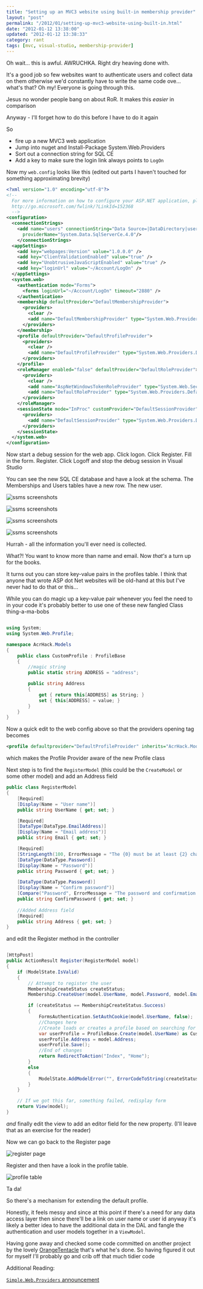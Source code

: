 ```yaml
---
title: "Setting up an MVC3 website using built-in membership provider"
layout: "post"
permalink: "/2012/01/setting-up-mvc3-website-using-built-in.html"
date: "2012-01-12 13:38:00"
updated: "2012-01-12 13:38:33"
category: rant
tags: [mvc, visual-studio, membership-provider]
---
```


Oh wait... this is awful. AWRUCHKA. Right dry heaving done with.

It's a good job so few websites want to authenticate users and collect data on them otherwise we'd constantly have to write the same code ove... what's that? Oh my! Everyone is going through this.

<!--more-->

Jesus no wonder people bang on about RoR. It makes this *easier* in comparison

Anyway - I'll forget how to do this before I have to do it again

So

 * fire up a new MVC3 web application
 * Jump into nuget and Install-Package System.Web.Providers&nbsp;
 * Sort out a connection string for SQL CE
 * Add a key to make sure the login link always points to `LogOn`

Now my `web.config` looks like this (edited out parts I haven't touched for something approximating brevity)

```xml
<?xml version="1.0" encoding="utf-8"?>
<!--
  For more information on how to configure your ASP.NET application, please visit
  http://go.microsoft.com/fwlink/?LinkId=152368
  -->
<configuration>
  <connectionStrings>
    <add name="users" connectionString="Data Source=|DataDirectory|users.sdf;"
      providerName="System.Data.SqlServerCe.4.0"/>
    </connectionStrings>
  <appSettings>
    <add key="webpages:Version" value="1.0.0.0" />
    <add key="ClientValidationEnabled" value="true" />
    <add key="UnobtrusiveJavaScriptEnabled" value="true" />
    <add key="loginUrl" value="~/Account/LogOn" />
  </appSettings>
  <system.web>
    <authentication mode="Forms">
      <forms loginUrl="~/Account/LogOn" timeout="2880" />
    </authentication>
    <membership defaultProvider="DefaultMembershipProvider">
      <providers>
        <clear />
        <add name="DefaultMembershipProvider" type="System.Web.Providers.DefaultMembershipProvider, System.Web.Providers, Version=1.0.0.0, Culture=neutral, PublicKeyToken=31bf3856ad364e35" connectionStringName="users" enablePasswordRetrieval="false" enablePasswordReset="true" requiresQuestionAndAnswer="false" requiresUniqueEmail="false" maxInvalidPasswordAttempts="5" minRequiredPasswordLength="6" minRequiredNonalphanumericCharacters="0" passwordAttemptWindow="10" applicationName="/" />
      </providers>
    </membership>
    <profile defaultProvider="DefaultProfileProvider">
      <providers>
        <clear />
        <add name="DefaultProfileProvider" type="System.Web.Providers.DefaultProfileProvider, System.Web.Providers, Version=1.0.0.0, Culture=neutral, PublicKeyToken=31bf3856ad364e35" connectionStringName="users" applicationName="/" />
      </providers>
    </profile>
    <roleManager enabled="false" defaultProvider="DefaultRoleProvider">
      <providers>
        <clear />
        <add name="AspNetWindowsTokenRoleProvider" type="System.Web.Security.WindowsTokenRoleProvider" applicationName="/" />
        <add name="DefaultRoleProvider" type="System.Web.Providers.DefaultRoleProvider, System.Web.Providers, Version=1.0.0.0, Culture=neutral, PublicKeyToken=31bf3856ad364e35" connectionStringName="users" applicationName="/" />
      </providers>
    </roleManager>
    <sessionState mode="InProc" customProvider="DefaultSessionProvider">
      <providers>
        <add name="DefaultSessionProvider" type="System.Web.Providers.DefaultSessionStateProvider, System.Web.Providers, Version=1.0.0.0, Culture=neutral, PublicKeyToken=31bf3856ad364e35" connectionStringName="DefaultConnection" applicationName="/" />
      </providers>
    </sessionState>
  </system.web>
</configuration>
```

Now start a debug session for the web app. Click logon. Click Register. Fill in the form. Register. Click Logoff and stop the debug session in Visual Studio

You can see the new SQL CE database and have a look at the schema. The Memberships and Users tables have a new row. The new user. 

![ssms screenshots](http://4.bp.blogspot.com/-w1VYrhrRydw/Tw7Aak9b3tI/AAAAAAAAAWw/dQllCHJ7Qjo/s1600/new-sdf-file.PNG)

![ssms screenshots](http://2.bp.blogspot.com/-y4bJjVXY8js/Tw7AcoHn8lI/AAAAAAAAAW4/hnLZO6ShvaQ/s1600/schema.PNG)

![ssms screenshots](http://2.bp.blogspot.com/-tkP3-E66KgQ/Tw7Ad9z8n1I/AAAAAAAAAXA/Vcu-JkjCZrc/s1600/memberships.PNG)

![ssms screenshots](http://1.bp.blogspot.com/-Q83_Po9kXN4/Tw7AfVHsCcI/AAAAAAAAAXI/AvdnqwrMTvA/s1600/users-table.PNG)

Hurrah - all the information you'll ever need is collected.

What?! You want to know more than name and email. Now *that's* a turn up for the books.

It turns out you can store key-value pairs in the profiles table. I think that anyone that wrote ASP dot Net websites will be old-hand at this but I've never had to do that or this...

While you can do magic up a key-value pair whenever you feel the need to in your code it's probably better to use one of these new fangled Class thing-a-ma-bobs

```csharp

using System;
using System.Web.Profile;

namespace AcrHack.Models
{
    public class CustomProfile : ProfileBase
    {
        //magic string
        public static string ADDRESS = "address";

        public string Address
        {
            get { return this[ADDRESS] as String; }
            set { this[ADDRESS] = value; }
        }
    }
}
```

Now a quick edit to the web config above so that the providers opening tag becomes

```xml
<profile defaultprovider="DefaultProfileProvider" inherits="AcrHack.Models.CustomProfile"/>
```

which makes the Profile Provider aware of the new Profile class

Next step is to find the `RegisterModel` (this could be the `CreateModel` or some other model) and add an Address field

```csharp
public class RegisterModel
{
    [Required]
    [Display(Name = "User name")]
    public string UserName { get; set; }

    [Required]
    [DataType(DataType.EmailAddress)]
    [Display(Name = "Email address")]
    public string Email { get; set; }

    [Required]
    [StringLength(100, ErrorMessage = "The {0} must be at least {2} characters long.", MinimumLength = 6)]
    [DataType(DataType.Password)]
    [Display(Name = "Password")]
    public string Password { get; set; }

    [DataType(DataType.Password)]
    [Display(Name = "Confirm password")]
    [Compare("Password", ErrorMessage = "The password and confirmation password do not match.")]
    public string ConfirmPassword { get; set; }
    
    //Added Address field
    [Required]
    public string Address { get; set; }
}
```

and edit the Register method in the controller

```csharp

[HttpPost]
public ActionResult Register(RegisterModel model)
{
    if (ModelState.IsValid)
    {
        // Attempt to register the user
        MembershipCreateStatus createStatus;
        Membership.CreateUser(model.UserName, model.Password, model.Email, null, null, true, null, out createStatus);

        if (createStatus == MembershipCreateStatus.Success)
        {
            FormsAuthentication.SetAuthCookie(model.UserName, false);
            //Changes here
            //Create loads or creates a profile based on searching for username
            var userProfile = ProfileBase.Create(model.UserName) as CustomProfile;
            userProfile.Address = model.Address;
            userProfile.Save();
            //End of changes
            return RedirectToAction("Index", "Home");
        }
        else
        {
            ModelState.AddModelError("", ErrorCodeToString(createStatus));
        }
    }

    // If we got this far, something failed, redisplay form
    return View(model);
}
```

*and* finally edit the view to add an editor field for the new property. (I'll leave that as an exercise for the reader)

Now we can go back to the Register page

![register page](http://2.bp.blogspot.com/-TZWnNTSKRvY/Tw7HgUSY_jI/AAAAAAAAAXQ/zFssEVG51_4/s1600/new+registration+form+bit.PNG)

Register and then have a look in the profile table.

![profile table](http://4.bp.blogspot.com/-oKVRwA7UVxM/Tw7Hnkm1AfI/AAAAAAAAAXY/hHvXOXRF3ug/s1600/persistedproperty.PNG)

Ta da!

So there's a mechanism for extending the default profile. 

Honestly, it feels messy and since at this point if there's a need for any data access layer then since there'll be a link on user name or user id anyway it's likely a better idea to have the additional data in the DAL and fangle the authentication and user models together in a `ViewModel`.
<!--alex ignore he-she her-him--->
Having gone away and checked some code committed on another project by the lovely [OrangeTentacle](http://www.orangetentacle.co.uk/) that's what he's done. So having figured it out for myself I'll probably go and crib off that much tidier code

Additional Reading:

[`Simple.Web.Providers` announcement](http://www.hanselman.com/blog/IntroducingSystemWebProvidersASPNETUniversalProvidersForSessionMembershipRolesAndUserProfileOnSQLCompactAndSQLAzure.aspx)

